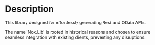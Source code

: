 # Description
This library designed for effortlessly generating Rest and OData APIs. 

The name 'Nox.Lib' is rooted in historical reasons and chosen to ensure seamless integration with existing clients, preventing any disruptions.